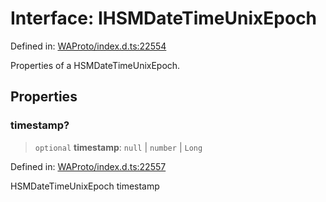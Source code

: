 # Interface: IHSMDateTimeUnixEpoch

Defined in: [WAProto/index.d.ts:22554](https://github.com/WhiskeySockets/Baileys/blob/2fdabb7f387029b680a2c5e056c7022c25b0f110/WAProto/index.d.ts#L22554)

Properties of a HSMDateTimeUnixEpoch.

## Properties

### timestamp?

> `optional` **timestamp**: `null` \| `number` \| `Long`

Defined in: [WAProto/index.d.ts:22557](https://github.com/WhiskeySockets/Baileys/blob/2fdabb7f387029b680a2c5e056c7022c25b0f110/WAProto/index.d.ts#L22557)

HSMDateTimeUnixEpoch timestamp
